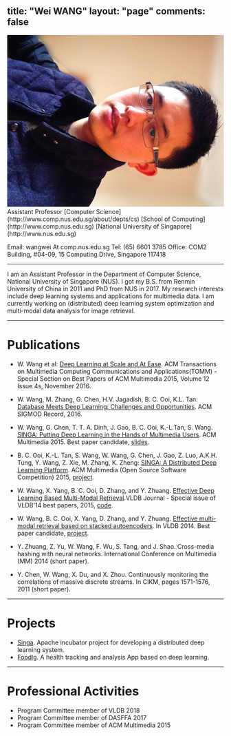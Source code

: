 title: "Wei WANG"
layout: "page"
comments: false
---
<img src='images/avatar.jpg' class='avatar'/>
Assistant Professor
[Computer Science](http://www.comp.nus.edu.sg/about/depts/cs)
[School of Computing](http://www.comp.nus.edu.sg)
[National University of Singapore](http://www.nus.edu.sg)

Email: wangwei At comp.nus.edu.sg
Tel: (65) 6601 3785
Office: COM2 Building, \#04-09, 15 Computing Drive, Singapore 117418

---

I am an Assistant Professor in the Department of Computer Science, National University of Singapore (NUS). I got my B.S. from Renmin University of China in 2011 and PhD from NUS in 2017. My research interests include deep learning systems and applications for multimedia data. I am currently working on (distributed) deep learning system optimization and multi-modal data analysis for image retrieval.

---

# Publications

* W. Wang et al: [Deep Learning at Scale and At Ease](http://delivery.acm.org/10.1145/3000000/2996464/a69-wang.pdf?ip=202.166.19.179&id=2996464&acc=OA&key=4D4702B0C3E38B35%2E4D4702B0C3E38B35%2E4D4702B0C3E38B35%2E15F56E1470BE2D9E&CFID=695246172&CFTOKEN=39222796&__acm__=1479539828_f80e20c334ffcbb5a1e5bba36a6a969c). ACM Transactions on Multimedia Computing Communications and Applications(TOMM) - Special Section on Best Papers of ACM Multimedia 2015, Volume 12 Issue 4s, November 2016.

* W. Wang, M. Zhang, G. Chen, H.V. Jagadish, B. C. Ooi, K.L. Tan: [Database Meets Deep Learning: Challenges and Opportunities](http://www.comp.nus.edu.sg/~ooibc/dbdl.pdf). ACM SIGMOD Record, 2016.

* W. Wang, G. Chen, T. T. A. Dinh, J. Gao, B. C. Ooi, K.-L.Tan, S. Wang.  [SINGA: Putting Deep Learning in the Hands of Multimedia Users](http://www.comp.nus.edu.sg/~ooibc/singa-mm15.pdf). ACM Multimedia 2015. Best paper candidate, [slides](http://www.comp.nus.edu.sg/~ooibc/mm2015.ppt).

* B. C. Ooi, K.-L. Tan, S. Wang, W. Wang, G. Chen, J. Gao, Z. Luo, A.K.H. Tung, Y. Wang, Z. Xie, M. Zhang, K. Zheng: [SINGA: A Distributed Deep Learning Platform](http://www.comp.nus.edu.sg/~ooibc/singaopen-mm15.pdf). ACM Multimedia (Open Source Software Competition) 2015, [project](http://singa.apache.org/).

* W. Wang, X. Yang, B. C. Ooi, D. Zhang, and Y. Zhuang. [Effective Deep Learning Based Multi-Modal Retrieval](http://link.springer.com/article/10.1007/s00778-015-0391-4?wt_mc=email.event.1.SEM.ArticleAuthorOnlineFirst).VLDB Journal - Special issue of VLDB'14 best papers, 2015, [code](https://github.com/nudles/vldbj-code).

* W. Wang, B. C. Ooi, X. Yang, D. Zhang, and Y. Zhuang. [Effective multi-modal retrieval based on stacked autoencoders](http://www.comp.nus.edu.sg/~ooibc/crossmodalvldb14.pdf). In VLDB 2014. Best paper candidate, [project](2015/05/03/msae).

* Y. Zhuang, Z. Yu, W. Wang, F. Wu, S. Tang, and J. Shao. Cross-media hashing with neural networks. International Conference on Multimedia (MM) 2014 (short paper).

* Y. Chen, W. Wang, X. Du, and X. Zhou. Continuously monitoring the correlations of massive discrete streams. In CIKM, pages 1571-1576, 2011 (short paper).

---

# Projects

* [Singa](http://singa.apache.org). Apache incubator project for developing a distributed deep learning system.
* [Foodlg](http://www.foodlg.com/). A health tracking and analysis App based on deep learning.

---

# Professional Activities

* Program Committee member of VLDB 2018
* Program Committee member of DASFFA 2017
* Program Committee member of ACM Multimedia 2015
